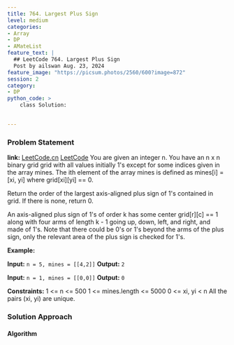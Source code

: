 ```yaml
---
title: 764. Largest Plus Sign
level: medium
categories:
- Array
- DP
- AMateList
feature_text: |
  ## LeetCode 764. Largest Plus Sign
  Post by ailswan Aug. 23, 2024
feature_image: "https://picsum.photos/2560/600?image=872"
session: 2
category:
- DP
python_code: >
    class Solution:
   

---
```


### Problem Statement
**link:**
[LeetCode.cn](https://leetcode.cn/problems/largest-plus-sign/)
[LeetCode](https://leetcode.com/largest-plus-sign/)
You are given an integer n. You have an n x n binary grid grid with all values initially 1's except for some indices given in the array mines. The ith element of the array mines is defined as mines[i] = [xi, yi] where grid[xi][yi] == 0.

Return the order of the largest axis-aligned plus sign of 1's contained in grid. If there is none, return 0.

An axis-aligned plus sign of 1's of order k has some center grid[r][c] == 1 along with four arms of length k - 1 going up, down, left, and right, and made of 1's. Note that there could be 0's or 1's beyond the arms of the plus sign, only the relevant area of the plus sign is checked for 1's.

**Example:**

**Input:** `n = 5, mines = [[4,2]]`
**Output:** `2`

**Input:** `n = 1, mines = [[0,0]]`
**Output:** `0`

**Constraints:**
1 <= n <= 500
1 <= mines.length <= 5000
0 <= xi, yi < n
All the pairs (xi, yi) are unique.

### Solution Approach
 
#### Algorithm
 